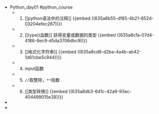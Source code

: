- Python_day01 #python_course
	- 1. [[python语法中的注释]]
	  {{embed ((635a8b55-df85-4b21-852d-03204efec267))}}
	- 2. [[type()函数]] 获得变量或数据的类型
	  {{embed ((635a8cfa-07d4-4186-8ec9-d5da3706dbc9))}}
	- 3. [[格式化字符串]]
	  {{embed ((635a8cd8-d2ba-4a4b-ab42-1d61cbe5c944))}}
	- 4. input函数
	- 5. `//`取整除，`**`指数
	- 6. [[类型转换]]
	  {{embed ((635a8db3-641c-42a9-93ec-404499015e38))}}
-
-
